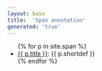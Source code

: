```yaml
---
layout: base
title:  'Span annotation'
generated: 'true'
---
```


<ul>
{% for p in site.span %}
  <li><a href="{{ p.url | remove_first:'/' }}">{{ p.title }}</a>: {{ p.shortdef }}</li>
{% endfor %}
</ul>
